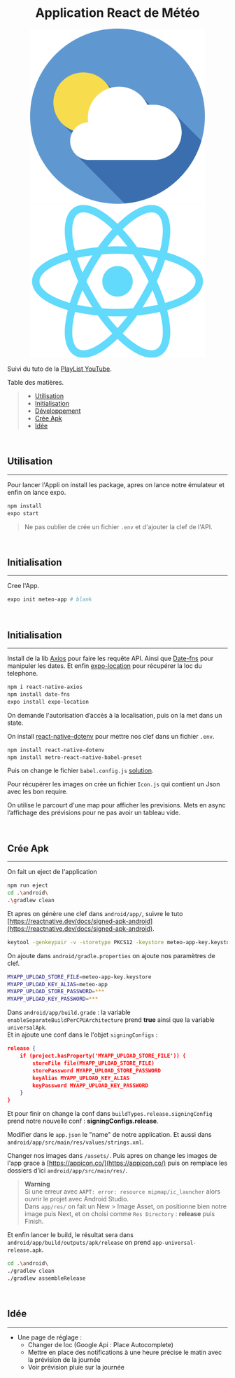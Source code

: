 <h1 align="center">Application React de Météo</h1>

<p align="center">
    <a target="_blank"><img src="./assets/meteo-logo.png" width="400"></a>
    <a target="_blank"><img src="./assets/react-icon.svg.png" width="400"></a>
</p>

Suivi du tuto de la [PlayList YouTube](https://youtu.be/jte3AQRPj_8).


Table des matières.
> * [Utilisation](#Utilisation)
> * [Initialisation](#Initialisation)
> * [Développement](#Développement)
> * [Crée Apk](#Crée-Apk)
> * [Idée](#Idée)


&nbsp;
## Utilisation
---

Pour lancer l'Appli on install les package, apres on lance notre émulateur et enfin on lance expo.  
```bash
npm install
expo start
```

> Ne pas oublier de crée un fichier `.env` et d'ajouter la clef de l'API.  


&nbsp;
## Initialisation
---

Cree l'App.    
```bash
expo init meteo-app # blank
```


&nbsp;
## Initialisation
---

Install de la lib [Axios](https://github.com/qiangmao/axios) pour faire les requête API. Ainsi que [Date-fns](https://github.com/date-fns/date-fns) pour manipuler les dates. Et enfin [expo-location](https://docs.expo.dev/versions/latest/sdk/location/) pour récupérer la loc du telephone.  
```bash
npm i react-native-axios
npm install date-fns
expo install expo-location
```

On demande l'autorisation d’accès à la localisation, puis on la met dans un state.  

On install [react-native-dotenv](https://bestofreactjs.com/repo/zetachang-react-native-dotenv-react-native-system) pour mettre nos clef dans un fichier `.env`.
```bash
npm install react-native-dotenv
npm install metro-react-native-babel-preset
```

Puis on change le fichier `babel.config.js` [solution](https://stackoverflow.com/questions/64225453/unknown-option-error-from-babel-in-react-native-app).  

Pour récupérer les images on crée un fichier `Icon.js` qui contient un Json avec les bon require.  

On utilise le parcourt d'une map pour afficher les previsions. Mets en async l’affichage des prévisions pour ne pas avoir un tableau vide.  


&nbsp;
## Crée Apk
---

On fait un eject de l'application
```bash
npm run eject
cd .\android\
.\gradlew clean
```

Et apres on génère une clef dans `android/app/`, suivre le tuto [https://reactnative.dev/docs/signed-apk-android](https://reactnative.dev/docs/signed-apk-android).
```bash
keytool -genkeypair -v -storetype PKCS12 -keystore meteo-app-key.keystore -alias meteo-app -keyalg RSA -keysize 2048 -validity 10000
```

On ajoute dans `android/gradle.properties` on ajoute nos paramètres de clef.  
```bash
MYAPP_UPLOAD_STORE_FILE=meteo-app-key.keystore
MYAPP_UPLOAD_KEY_ALIAS=meteo-app
MYAPP_UPLOAD_STORE_PASSWORD=***
MYAPP_UPLOAD_KEY_PASSWORD=***
```

Dans `android/app/build.grade` : la variable `enableSeparateBuildPerCPUArchitecture` prend **true** ainsi que la variable `universalApk`.  
Et in ajoute une conf dans le l'objet `signingConfigs` : 
```json
release {
    if (project.hasProperty('MYAPP_UPLOAD_STORE_FILE')) {
        storeFile file(MYAPP_UPLOAD_STORE_FILE)
        storePassword MYAPP_UPLOAD_STORE_PASSWORD
        keyAlias MYAPP_UPLOAD_KEY_ALIAS
        keyPassword MYAPP_UPLOAD_KEY_PASSWORD
    }
}
```
Et pour finir on change la conf dans `buildTypes.release.signingConfig` prend notre nouvelle conf : **signingConfigs.release**.  

Modifier dans le `app.json` le "name" de notre application. Et aussi dans `android/app/src/main/res/values/strings.xml`.  

Changer nos images dans `/assets/`. Puis apres on change les images de l'app grace à [https://appicon.co/](https://appicon.co/) puis on remplace les dossiers d'ici `android/app/src/main/res/`.  

> **Warning**  
> Si une erreur avec `AAPT: error: resource mipmap/ic_launcher` alors ouvrir le projet avec Android Studio.  
> Dans `app/res/` on fait un New > Image Asset, on positionne bien notre image puis Next, et on choisi comme `Res Directory` : **release** puis Finish.


Et enfin lancer le build, le résultat sera dans `android/app/build/outputs/apk/release` on prend `app-universal-release.apk`.  
```bash
cd .\android\
./gradlew clean
./gradlew assembleRelease
```


&nbsp;
## Idée
---

- Une page de réglage :
  - Changer de loc (Google Api : Place Autocomplete)
  - Mettre en place des notifications à une heure précise le matin avec la prévision de la journée
  - Voir prévision pluie sur la journée